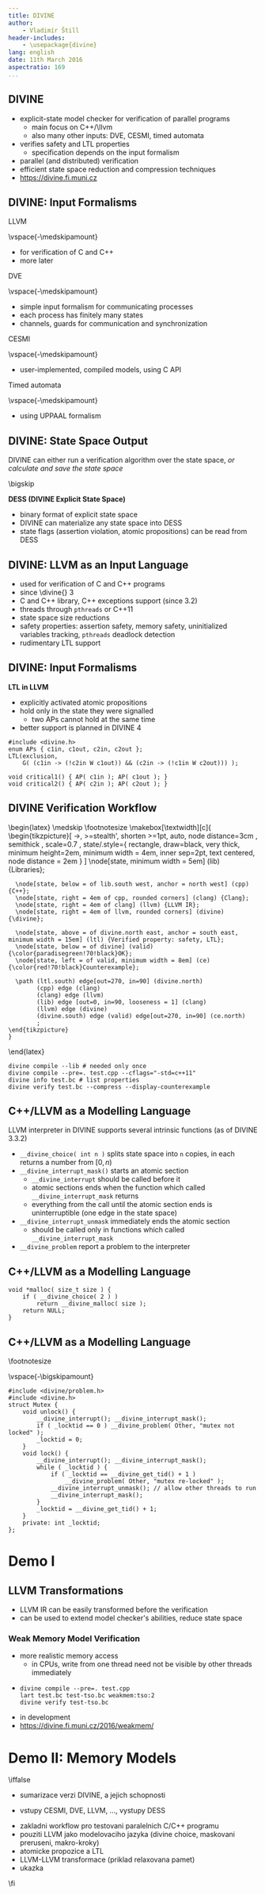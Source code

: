 ```yaml
---
title: DIVINE
author:
    - Vladimír Štill
header-includes:
    - \usepackage{divine}
lang: english
date: 11th March 2016
aspectratio: 169
...
```


## DIVINE

*   explicit-state model checker for verification of parallel programs
    *   main focus on C++/\llvm
    *   also many other inputs: DVE, CESMI, timed automata
*   verifies safety and LTL properties
    *   specification depends on the input formalism
*   parallel (and distributed) verification
*   efficient state space reduction and compression techniques
*   <https://divine.fi.muni.cz>

## DIVINE: Input Formalisms

LLVM

\vspace{-\medskipamount}

*   for verification of C and C++
*   more later

DVE

\vspace{-\medskipamount}

*   simple input formalism for communicating processes
*   each process has finitely many states
*   channels, guards for communication and synchronization

CESMI

\vspace{-\medskipamount}

*   user-implemented, compiled models, using C API

Timed automata

\vspace{-\medskipamount}

*   using UPPAAL formalism

## DIVINE: State Space Output

DIVINE can either run a verification algorithm over the state space, *or
calculate and save the state space*

\bigskip

**DESS (DIVINE Explicit State Space)**

*   binary format of explicit state space
*   DIVINE can materialize any state space into DESS
*   state flags (assertion violation, atomic propositions) can be read from
    DESS


## DIVINE: LLVM as an Input Language

*   used for verification of C and C++ programs
*   since \divine{} 3
*   C and C++ library, C++ exceptions support (since 3.2)
*   threads through `pthreads` or C++11
*   state space size reductions
*   safety properties: assertion safety, memory safety, uninitialized variables
    tracking, `pthreads` deadlock detection
*   rudimentary LTL support

## DIVINE: Input Formalisms

**LTL in LLVM**

*   explicitly activated atomic propositions
*   hold only in the state they were signalled
    *   two APs cannot hold at the same time
*   better support is planned in DIVINE 4

```{.cpp}
#include <divine.h>
enum APs { c1in, c1out, c2in, c2out };
LTL(exclusion,
    G( (c1in -> (!c2in W c1out)) && (c2in -> (!c1in W c2out))) );

void critical1() { AP( c1in ); AP( c1out ); }
void critical2() { AP( c2in ); AP( c2out ); }
```

## DIVINE Verification Workflow

\begin{latex}
    \medskip
    \footnotesize
    \makebox[\textwidth][c]{
    \begin{tikzpicture}[ ->, >=stealth', shorten >=1pt, auto, node distance=3cm
                       , semithick
                       , scale=0.7
                       , state/.style={ rectangle, draw=black, very thick,
                         minimum height=2em, minimum width = 4em, inner
                         sep=2pt, text centered, node distance = 2em }
                       ]
      \node[state, minimum width = 5em] (lib) {Libraries};

      \node[state, below = of lib.south west, anchor = north west] (cpp) {C++};
      \node[state, right = 4em of cpp, rounded corners] (clang) {Clang};
      \node[state, right = 4em of clang] (llvm) {LLVM IR};
      \node[state, right = 4em of llvm, rounded corners] (divine) {\divine};

      \node[state, above = of divine.north east, anchor = south east, minimum width = 15em] (ltl) {Verified property: safety, LTL};
      \node[state, below = of divine] (valid) {\color{paradisegreen!70!black}OK};
      \node[state, left = of valid, minimum width = 8em] (ce) {\color{red!70!black}Counterexample};

      \path (ltl.south) edge[out=270, in=90] (divine.north)
            (cpp) edge (clang)
            (clang) edge (llvm)
            (lib) edge [out=0, in=90, looseness = 1] (clang)
            (llvm) edge (divine)
            (divine.south) edge (valid) edge[out=270, in=90] (ce.north)
            ;
    \end{tikzpicture}
    }
\end{latex}

```{.bash}
divine compile --lib # needed only once
divine compile --pre=. test.cpp --cflags="-std=c++11"
divine info test.bc # list properties
divine verify test.bc --compress --display-counterexample
```

## C++/LLVM as a Modelling Language

LLVM interpreter in DIVINE supports several intrinsic functions (as of DIVINE 3.3.2)

*   `__divine_choice( int n )` splits state space into `n` copies, in each
    returns a number from $[0, n)$
*   `__divine_interrupt_mask()` starts an atomic section
    *   `__divine_interrupt` should be called before it
    *   atomic sections ends when the function which called
        `__divine_interrupt_mask` returns
    *   everything from the call until the atomic section ends is
        uninterruptible (one edge in the state space)
*   `__divine_interrupt_unmask` immediately ends the atomic section
    *   should be called only in functions which called
        `__divine_interrupt_mask`
*   `__divine_problem` report a problem to the interpreter

## C++/LLVM as a Modelling Language

```{.c}
void *malloc( size_t size ) {
    if ( __divine_choice( 2 ) )
        return __divine_malloc( size );
    return NULL;
}
```

## C++/LLVM as a Modelling Language

\footnotesize

\vspace{-\bigskipamount}

```{.cpp}
#include <divine/problem.h>
#include <divine.h>
struct Mutex {
    void unlock() {
        __divine_interrupt(); __divine_interrupt_mask();
        if ( _locktid == 0 ) __divine_problem( Other, "mutex not locked" );
        _locktid = 0;
    }
    void lock() {
        __divine_interrupt(); __divine_interrupt_mask();
        while ( _locktid ) {
            if ( _locktid == __divine_get_tid() + 1 )
                __divine_problem( Other, "mutex re-locked" );
            __divine_interrupt_unmask(); // allow other threads to run
            __divine_interrupt_mask();
        }
        _locktid = __divine_get_tid() + 1;
    }
    private: int _locktid;
};
```

# Demo I

## LLVM Transformations

*   LLVM IR can be easily transformed before the verification
*   can be used to extend model checker's abilities, reduce state space

### Weak Memory Model Verification

*   more realistic memory access
    *   in CPUs, write from one thread need not be visible by other threads
        immediately
*   
    ```{.bash}
    divine compile --pre=. test.cpp
    lart test.bc test-tso.bc weakmem:tso:2
    divine verify test-tso.bc
    ``` 
*   in development
*   <https://divine.fi.muni.cz/2016/weakmem/>

# Demo II: Memory Models

\iffalse

* sumarizace verzi DIVINE, a jejich schopnosti
- vstupy CESMI, DVE, LLVM, ..., vystupy DESS
* zakladni workflow pro testovani paralelnich C/C++ programu
* pouziti LLVM jako modelovaciho jazyka
    (divine choice, maskovani preruseni, makro-kroky)
* atomicke propozice a LTL
* LLVM-LLVM transformace (priklad relaxovana pamet)
* ukazka 

\fi
